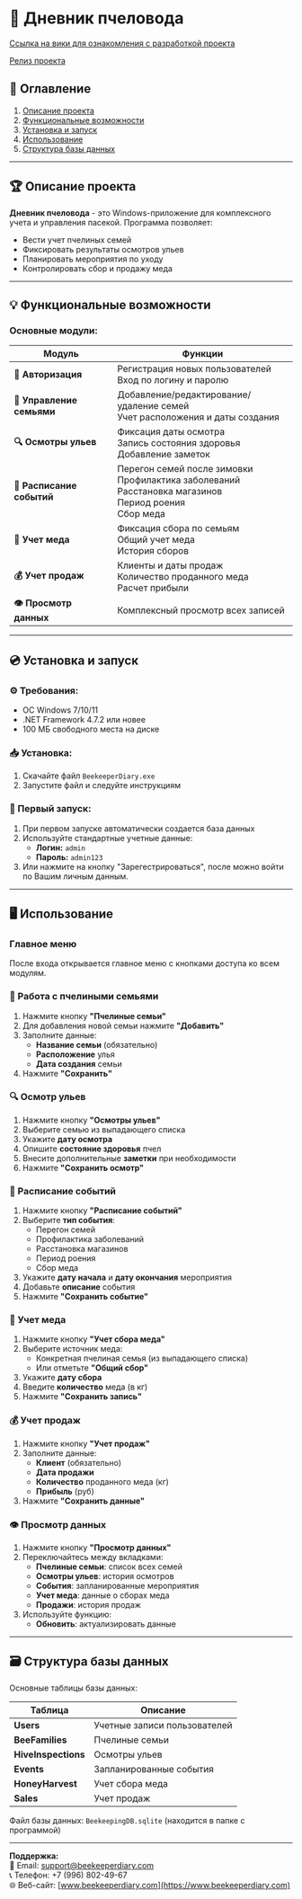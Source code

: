 # 🐝 Дневник пчеловода 

  [Cсылка на вики для ознакомления с разработкой проекта](https://github.com/Rinattttt/Beekeeper-s_diary/wiki)

  [Релиз проекта](https://github.com/Rinattttt/Beekeeper-s_diary/releases/tag/beekeepers-diary)

## 📑 Оглавление
1. [Описание проекта](#описание-проекта)
2. [Функциональные возможности](#функциональные-возможности)
3. [Установка и запуск](#установка-и-запуск)
4. [Использование](#использование)
5. [Структура базы данных](#структура-базы-данных)

---

## 🏆 Описание проекта
**Дневник пчеловода** - это Windows-приложение для комплексного учета и управления пасекой. Программа позволяет:
- Вести учет пчелиных семей
- Фиксировать результаты осмотров ульев
- Планировать мероприятия по уходу
- Контролировать сбор и продажу меда

---

## 💡 Функциональные возможности

### Основные модули:
| Модуль | Функции |
|--------|---------|
| **🔐 Авторизация** | Регистрация новых пользователей<br>Вход по логину и паролю |
| **🐝 Управление семьями** | Добавление/редактирование/удаление семей<br>Учет расположения и даты создания |
| **🔍 Осмотры ульев** | Фиксация даты осмотра<br>Запись состояния здоровья<br>Добавление заметок |
| **📅 Расписание событий** | Перегон семей после зимовки<br>Профилактика заболеваний<br>Расстановка магазинов<br>Период роения<br>Сбор меда |
| **🍯 Учет меда** | Фиксация сбора по семьям<br>Общий учет меда<br>История сборов |
| **💰 Учет продаж** | Клиенты и даты продаж<br>Количество проданного меда<br>Расчет прибыли |
| **👁️ Просмотр данных** | Комплексный просмотр всех записей |

---

## 💿 Установка и запуск

### ⚙️ Требования:
- ОС Windows 7/10/11
- .NET Framework 4.7.2 или новее
- 100 МБ свободного места на диске

### 📥 Установка:
1. Скачайте файл `BeekeeperDiary.exe`
2. Запустите файл и следуйте инструкциям

### 🚀 Первый запуск:
1. При первом запуске автоматически создается база данных
2. Используйте стандартные учетные данные:
   - **Логин:** `admin`
   - **Пароль:** `admin123`
3. Или нажмите на кнопку "Зарегестрироваться", после можно войти по Вашим личным данным.

---

## 🖥️ Использование

### Главное меню
После входа открывается главное меню с кнопками доступа ко всем модулям.

### 🐝 Работа с пчелиными семьями
1. Нажмите кнопку **"Пчелиные семьи"**
2. Для добавления новой семьи нажмите **"Добавить"**
3. Заполните данные:
   - **Название семьи** (обязательно)
   - **Расположение** улья
   - **Дата создания** семьи
4. Нажмите **"Сохранить"**

### 🔍 Осмотр ульев
1. Нажмите кнопку **"Осмотры ульев"**
2. Выберите семью из выпадающего списка
3. Укажите **дату осмотра**
4. Опишите **состояние здоровья** пчел
5. Внесите дополнительные **заметки** при необходимости
6. Нажмите **"Сохранить осмотр"**

### 📅 Расписание событий
1. Нажмите кнопку **"Расписание событий"**
2. Выберите **тип события**:
   - Перегон семей
   - Профилактика заболеваний
   - Расстановка магазинов
   - Период роения
   - Сбор меда
3. Укажите **дату начала** и **дату окончания** мероприятия
4. Добавьте **описание** события
5. Нажмите **"Сохранить событие"**

### 🍯 Учет меда
1. Нажмите кнопку **"Учет сбора меда"**
2. Выберите источник меда:
   - Конкретная пчелиная семья (из выпадающего списка)
   - Или отметьте **"Общий сбор"**
3. Укажите **дату сбора**
4. Введите **количество** меда (в кг)
5. Нажмите **"Сохранить запись"**

### 💰 Учет продаж
1. Нажмите кнопку **"Учет продаж"**
2. Заполните данные:
   - **Клиент** (обязательно)
   - **Дата продажи**
   - **Количество** проданного меда (кг)
   - **Прибыль** (руб)
3. Нажмите **"Сохранить данные"**

### 👁️ Просмотр данных
1. Нажмите кнопку **"Просмотр данных"**
2. Переключайтесь между вкладками:
   - **Пчелиные семьи**: список всех семей
   - **Осмотры ульев**: история осмотров
   - **События**: запланированные мероприятия
   - **Учет меда**: данные о сборах меда
   - **Продажи**: история продаж
3. Используйте функцию:
   - **Обновить**: актуализировать данные

---

## 🗃️ Структура базы данных
Основные таблицы базы данных:

| Таблица | Описание |
|---------|----------|
| **Users** | Учетные записи пользователей |
| **BeeFamilies** | Пчелиные семьи |
| **HiveInspections** | Осмотры ульев |
| **Events** | Запланированные события |
| **HoneyHarvest** | Учет сбора меда |
| **Sales** | Учет продаж |

Файл базы данных: `BeekeepingDB.sqlite` (находится в папке с программой)

---

**Поддержка:**  
📧 Email: support@beekeeperdiary.com  
📞 Телефон: +7 (996) 802-49-67  
🌐 Веб-сайт: [www.beekeeperdiary.com](https://www.beekeeperdiary.com)
